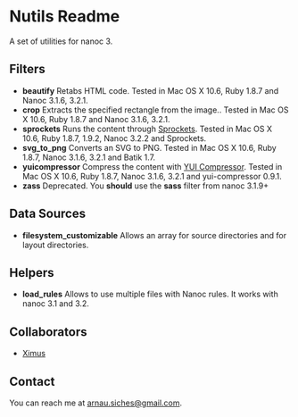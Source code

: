 # Nutils Readme

A set of utilities for nanoc 3.

## Filters

* **beautify** Retabs HTML code. Tested in Mac OS X 10.6, Ruby 1.8.7 and Nanoc 3.1.6, 3.2.1.
* **crop** Extracts the specified rectangle from the image.. Tested in Mac OS X 10.6, Ruby 1.8.7 and Nanoc 3.1.6, 3.2.1.
* **sprockets** Runs the content through [Sprockets](http://getsprockets.org). Tested in Mac OS X 10.6, Ruby 1.8.7, 1.9.2, Nanoc 3.2.2 and Sprockets.
* **svg_to_png** Converts an SVG to PNG. Tested in Mac OS X 10.6, Ruby 1.8.7, Nanoc 3.1.6, 3.2.1 and Batik 1.7.
* **yuicompressor** Compress the content with [YUI Compressor](http://developer.yahoo.com/yui/compressor/). Tested in Mac OS X 10.6, Ruby 1.8.7, Nanoc 3.1.6, 3.2.1 and yui-compressor 0.9.1.
* **zass** Deprecated. You **should** use the **sass** filter from nanoc 3.1.9+

## Data Sources
* **filesystem_customizable** Allows an array for source directories and for layout directories.

## Helpers
* **load_rules** Allows to use multiple files with Nanoc rules. It works with nanoc 3.1 and 3.2.

## Collaborators

* [Ximus](https://github.com/ximus)

## Contact
You can reach me at <arnau.siches@gmail.com>.
